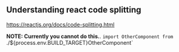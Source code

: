 ## Understanding react code splitting
https://reactjs.org/docs/code-splitting.html

**NOTE: Currently you cannot do this.**. 
`import OtherComponent from `./${process.env.BUILD_TARGET}OtherComponent`
